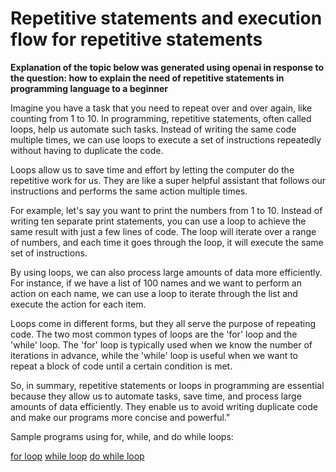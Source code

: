 # Repetitive statements and execution flow for repetitive statements

**Explanation of the topic below was generated using openai in response to the question: how to explain the need of repetitive statements in programming language to a beginner**

Imagine you have a task that you need to repeat over and over again, like counting from 1 to 10. In programming, repetitive statements, often called loops, help us automate such tasks. Instead of writing the same code multiple times, we can use loops to execute a set of instructions repeatedly without having to duplicate the code.

Loops allow us to save time and effort by letting the computer do the repetitive work for us. They are like a super helpful assistant that follows our instructions and performs the same action multiple times.

For example, let's say you want to print the numbers from 1 to 10. Instead of writing ten separate print statements, you can use a loop to achieve the same result with just a few lines of code. The loop will iterate over a range of numbers, and each time it goes through the loop, it will execute the same set of instructions.

By using loops, we can also process large amounts of data more efficiently. For instance, if we have a list of 100 names and we want to perform an action on each name, we can use a loop to iterate through the list and execute the action for each item.

Loops come in different forms, but they all serve the purpose of repeating code. The two most common types of loops are the 'for' loop and the 'while' loop. The 'for' loop is typically used when we know the number of iterations in advance, while the 'while' loop is useful when we want to repeat a block of code until a certain condition is met.

So, in summary, repetitive statements or loops in programming are essential because they allow us to automate tasks, save time, and process large amounts of data efficiently. They enable us to avoid writing duplicate code and make our programs more concise and powerful."

Sample programs using for, while, and do while loops:

[for loop](../src/for.c)
[while loop](../src/while.c)
[do while loop](../src/dowhile.c)

